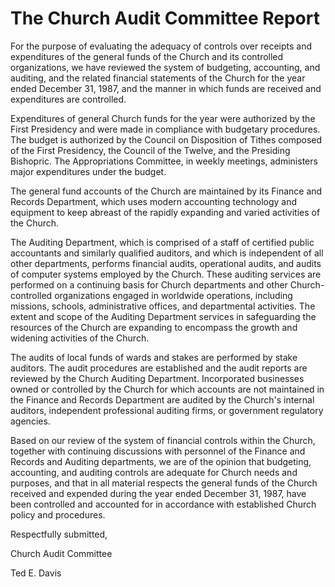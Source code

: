 # The Church Audit Committee Report

For the purpose of evaluating the adequacy of controls over receipts and
expenditures of the general funds of the Church and its controlled
organizations, we have reviewed the system of budgeting, accounting, and
auditing, and the related financial statements of the Church for the year
ended December 31, 1987, and the manner in which funds are received and
expenditures are controlled.

Expenditures of general Church funds for the year were authorized by the First
Presidency and were made in compliance with budgetary procedures. The budget
is authorized by the Council on Disposition of Tithes composed of the First
Presidency, the Council of the Twelve, and the Presiding Bishopric. The
Appropriations Committee, in weekly meetings, administers major expenditures
under the budget.

The general fund accounts of the Church are maintained by its Finance and
Records Department, which uses modern accounting technology and equipment to
keep abreast of the rapidly expanding and varied activities of the Church.

The Auditing Department, which is comprised of a staff of certified public
accountants and similarly qualified auditors, and which is independent of all
other departments, performs financial audits, operational audits, and audits
of computer systems employed by the Church. These auditing services are
performed on a continuing basis for Church departments and other Church-
controlled organizations engaged in worldwide operations, including missions,
schools, administrative offices, and departmental activities. The extent and
scope of the Auditing Department services in safeguarding the resources of the
Church are expanding to encompass the growth and widening activities of the
Church.

The audits of local funds of wards and stakes are performed by stake auditors.
The audit procedures are established and the audit reports are reviewed by the
Church Auditing Department. Incorporated businesses owned or controlled by the
Church for which accounts are not maintained in the Finance and Records
Department are audited by the Church's internal auditors, independent
professional auditing firms, or government regulatory agencies.

Based on our review of the system of financial controls within the Church,
together with continuing discussions with personnel of the Finance and Records
and Auditing departments, we are of the opinion that budgeting, accounting,
and auditing controls are adequate for Church needs and purposes, and that in
all material respects the general funds of the Church received and expended
during the year ended December 31, 1987, have been controlled and accounted
for in accordance with established Church policy and procedures.

Respectfully submitted,

Church Audit Committee

Ted E. Davis

